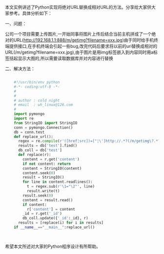 本文实例讲述了Python实现将绝对URL替换成相对URL的方法。分享给大家供大家参考。具体分析如下：

一、问题：

公司一个项目需要上传图片,一开始同事将图片上传后结合当前主机拼成了一个绝对的URL(http://192.168.1.1:888/m/getimg?filename=xxx.jpg)由于同时给手机终端提供接口,在手机终端会引起一些bug,改完代码后要求将以前的uri替换成相对的URL(/m/getimg?filename=xxx.jpg),由于图片是用img标签嵌入到内容同时用a标签括起显示大图的,所以需要读取数据库并对内容进行替换

二、解决方法：

```python

    #!/usr/bin/env python
    #-*- coding:utf-8 -*-
    #
    #
    # author : cold night
    # email  : wh_linux@126.com
    #
    import pymongo
    import re
    from StringIO import StringIO
    conn = pymongo.Connection()
    db = conn.test
    def replace_url():
      regex = re.compile(r'([href¦src])=["¦\']http://.*?(/m/getimg\?.*?)["¦\']')
      results = db['test'].find()
      db_coll = db['test']
      def replace(r):
        content = r.get('content')
        if not content: return
        content = StringIO(content)
        content.seek(0)
        result = StringIO()
        for line in content.readlines():
          t = regex.sub(r'\1="\2"', line)
          result.write(t)
        result.seek(0)
        content = result.read()
        if content:
          r['content'] = content
        _id = r.get('_id')
        db_coll.update({'_id':_id}, r)
      results = [replace(i) for i in results]
    if __name__=="__main__":replace_url()
    
    
```

希望本文所述对大家的Python程序设计有所帮助。

